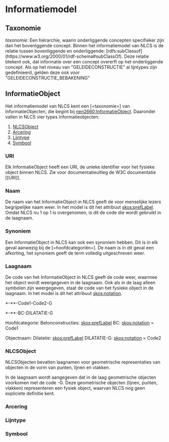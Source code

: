 # Informatiemodel


## Taxonomie
<p><dfn>taxonomie</dfn>: Een hiërarchie, waarin onderliggende concepten specifieker zijn dan het bovenlggende concept. Binnen het informatiemodel van NLCS is de relatie tussen bovenliggende en onderliggende: [rdfs:subClassof](https://www.w3.org/2000/01/rdf-schema#subClassOf). Deze relatie btekent ook, dat informatie over een concept overerft op het onderliggende concept. Als op het niveau van "GELEIDECONSTRUCTIE" al lijntypes zijn gedefinieerd, gelden deze ook voor "GELEIDECONSTRUCTIE_BEBAKENING"


## InformatieObject

Het informatiemodel van NLCS kent een [=taxonomie=] van InformatieObjecten, die begint bij [nen2660:InformatieObject](https://w3id.org/nen2660/def#InformationObject). Daaronder vallen in NLCS vier types informatieobjecten:

1. [NLCSObject](#nlcsobject)
2. [Arcering](#arcering)
3. [Lijntype](#lijntype)
4. [Symbool](#symbool)


### URI
Elk InformatieObject heeft een URI, de unieke identifier voor het fysieke object binnen NLCS. Zie voor documentatieuitleg de W3C documentatie [[URI]].

### Naam
De naam van het InformatieObject in NLCS geeft de voor menselijke lezers begrijpelijke naam weer. In het model is dit het attribuut [skos:prefLabel](https://www.w3.org/2009/08/skos-reference/skos.html#prefLabel). Omdat NLCS nu 1 op 1 is overgenomen, is dit de code die wordt gebruikt in de laagnaam.


### Synoniem
Een InformatieObject in NLCS kan ook een synoniem hebben. Dit is in elk geval aanwezig bij de [=hoofdcategoriën=]. De naam is in dit geval een afkorting, het synoniem geeft de term volledig uitgeschreven weer.

### Laagnaam
De code van het InformatieObject in NLCS geeft de code weer, waarmee het object wordt weergegeven in de laagnaam. Ook als in de laag alleen symbolen zijn weergegeven, staat de code van het fysieke object in de laagnaam. In het model is dit het attribuut [skos:notation](https://www.w3.org/2009/08/skos-reference/skos.html#notation).

*-**-Code1-Code2-G

<div class="issue" data-number="2"></div>

<aside class="example" title="Voorbeeld: Betonconstructies">
*-**-BC-DILATATIE-G

Hoofdcategorie:
Betonconstructies: [skos:prefLabel](https://www.w3.org/2009/08/skos-reference/skos.html#prefLabel)
BC: [skos:notation](https://www.w3.org/2009/08/skos-reference/skos.html#notation) = Code1

Objectnaam:
Dilatatie: [skos:prefLabel](https://www.w3.org/2009/08/skos-reference/skos.html#prefLabel)
DILATATIE-G: [skos:notation](https://www.w3.org/2009/08/skos-reference/skos.html#notation) = Code2
</aside>


### NLCSObject

NLCSObjecten bevatten laagnamen voor geometrische representaties van objecten in de vorm van punten, lijnen en vlakken.

In de laagnaam wordt aangegeven dat in de laag geometrische objecten voorkomen met de code -G. Deze geometrische objecten (lijnen, punten, vlakken) representeren een fysiek object, waarvan NLCS nog geen expliciete definitie kent.


<div class="issue" data-number="3"></div>



### Arcering


### Lijntype


### Symbool


<div class="issue" data-number="98"></div>